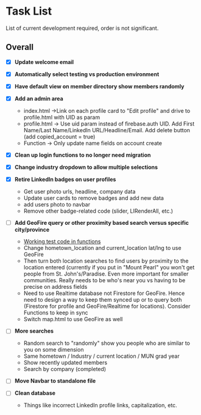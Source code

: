 # Task List
List of current development required, order is not significant.
## Overall
- [x] **Update welcome email**

- [x] **Automatically select testing vs production environment**

- [x] **Have default view on member directory show members randomly**

- [x] **Add an admin area**

   - index.html ->Link on each profile card to "Edit profile" and drive to profile.html with UID as param
   - profile.html -> Use uid param instead of firebase.auth UID. Add First Name/Last Name/LinkedIn URL/Headline/Email. Add delete               button (add copied_account = true)
   - Function -> Only update name fields on account create

- [x] **Clean up login functions to no longer need migration**

- [x] **Change industry dropdown to allow multiple selections**

- [x] **Retire LinkedIn badges on user profiles**
   - Get user photo urls, headline, company data
   - Update user cards to remove badges and add new data
   - add users photo to navbar
   - Remove other badge-related code (slider, LIRenderAll, etc.)

- [ ] **Add GeoFire query or other proximity based search versus specific city/province**
   - [Working test code in functions](https://github.com/firebase/geofire-js/tree/master/examples)
   - Change hometown_location and current_location lat/lng to use GeoFire
   - Then turn both location searches to find users by proximity to the location entered (currently if you put in "Mount Pearl" you won't 	get people from St. John's/Paradise. Even more important for smaller communities. Really needs to be who's near you vs             	    having to be precise on address fields
    - Need to use Realtime database not Firestore for GeoFire. Hence need to design a way to keep them synced up or to query both 	        (Firestore for profile and GeoFire/Realtime for locations). Consider Functions to keep in sync
    - Switch map.html to use GeoFire as well

- [ ] **More searches**
   - Random search to "randomly" show you people who are similar to you on some dimension
   - Same hometown / Industry / current location / MUN grad year
   - Show recently updated members
   - Search by company (completed)

- [ ] **Move Navbar to standalone file**

- [ ] **Clean database**
   - Things like incorrect LinkedIn profile links, capitalization, etc.
